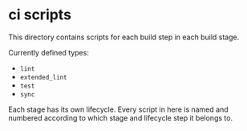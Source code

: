 # ci scripts

This directory contains scripts for each build step in each build stage.

Currently defined types:

- `lint`
- `extended_lint`
- `test`
- `sync`

Each stage has its own lifecycle. Every script in here is named
and numbered according to which stage and lifecycle step it belongs to.
